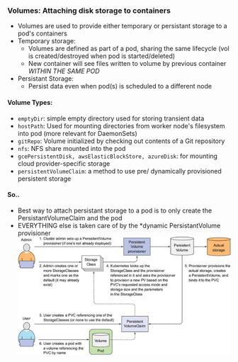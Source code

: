 ### Volumes: Attaching disk storage to containers
- Volumes are used to provide either temporary or persistant storage to a pod's containers
- Temporary storage:
  - Volumes are defined as part of a pod, sharing the same lifecycle (vol is created/destroyed when pod is started/deleted)
  - New container will see files written to volume by previous container *WITHIN THE SAME POD*
- Persistant Storage:
  - Persist data even when pod(s) is scheduled to a different node

#### Volume Types:
- `emptyDir`: simple empty directory used for storing transient data
- `hostPath`: Used for mounting directories from worker node's filesystem into pod (more relevant for DaemonSets)
- `gitRepo`: Volume initialized by checking out contents of a Git repository
- `nfs`: NFS share mounted into the pod
- `gcePersistentDisk, awsElasticBlockStore, azureDisk`: for mounting cloud provider-specific storage
- `persistentVolumeClaim`: a method to use pre/ dynamically provisioned persistent storage

#### So..
- Best way to attach persistant storage to a pod is to only create the PersistantVolumeClaim and the pod
- EVERYTHING else is taken care of by the *dynamic PersistantVolume provisioner
![Complete picture of dynamic provisioning][fig_6_10]









[fig_6_10]: ./images/06fig10_alt.jpg "Figure 6.10 The complete picture of dynamic provisioning of PersistantVolumes"
